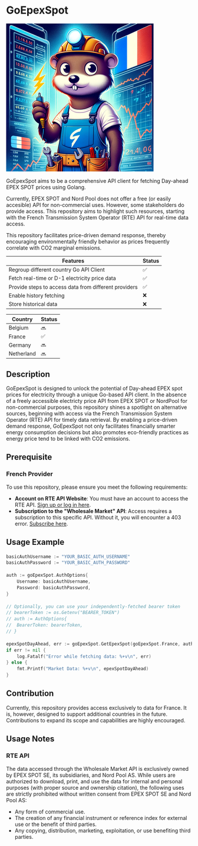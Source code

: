 
# GoEpexSpot


![alt text](static/logo400.png)

GoEpexSpot aims to be a comprehensive API client for fetching Day-ahead EPEX SPOT prices using Golang. 

Currently, EPEX SPOT and Nord Pool does not offer a free (or easily accesible) API for non-commercial uses.
However, some stakeholders do provide access. This repository aims to highlight such resources, starting with the French Transmission System Operator (RTE) API for real-time data access.

This repository facilitates price-driven demand response, thereby encouraging environmentally friendly behavior as prices frequently correlate with CO2 marginal emissions.



| Features                                              | Status      |
|-------------------------------------------------------|-------------|
| Regroup different country Go API Client               | ✅          |
| Fetch real-time or D-1 electricity price data         | ✅          |
| Provide steps to access data from different providers | ✅          |
| Enable history fetching                               | ❌          |
| Store historical data                                 | ❌          |


| Country              | Status      |
|----------------------|-------------|
| Belgium              | 🔜          |
| France               | ✅          |
| Germany              | 🔜          |
| Netherland           | 🔜          |




## Description

GoEpexSpot is designed to unlock the potential of Day-ahead EPEX spot prices for electricity through a unique Go-based API client. In the absence of a freely accessible electricty price API from EPEX SPOT or NordPool for non-commercial purposes, this repository shines a spotlight on alternative sources, beginning with access via the French Transmission System Operator (RTE) API for timely data retrieval. By enabling a price-driven demand response, GoEpexSpot not only facilitates financially smarter energy consumption decisions but also promotes eco-friendly practices as energy price tend to be linked with CO2 emissions.


## Prerequisite

### French Provider

To use this repository, please ensure you meet the following requirements:

- **Account on RTE API Website**: You must have an account to access the RTE API. [Sign up or log in here](https://data.rte-france.com).
- **Subscription to the "Wholesale Market" API**: Access requires a subscription to this specific API. Without it, you will encounter a 403 error. [Subscribe here](https://data.rte-france.com/catalog/-/api/market/Wholesale-Market/v2.0#).

## Usage Example

```go
basicAuthUsername := "YOUR_BASIC_AUTH_USERNAME"
basicAuthPassword := "YOUR_BASIC_AUTH_PASSWORD"

auth := goEpexSpot.AuthOptions{
	Username: basicAuthUsername,
	Password: basicAuthPassword,
}

// Optionally, you can use your independently-fetched bearer token
// bearerToken := os.Getenv("BEARER_TOKEN")
// auth := AuthOptions{
// 	BearerToken: bearerToken,
// }

epexSpotDayAhead, err := goEpexSpot.GetEpexSpot(goEpexSpot.France, auth)
if err != nil {
	log.Fatalf("Error while fetching data: %+v\n", err)
} else {
	fmt.Printf("Market Data: %+v\n", epexSpotDayAhead)
}
```

## Contribution

Currently, this repository provides access exclusively to data for France. It is, however, designed to support additional countries in the future. Contributions to expand its scope and capabilities are highly encouraged.

## Usage Notes

### RTE API

The data accessed through the Wholesale Market API is exclusively owned by EPEX SPOT SE, its subsidiaries, and Nord Pool AS. While users are authorized to download, print, and use the data for internal and personal purposes (with proper source and ownership citation), the following uses are strictly prohibited without written consent from EPEX SPOT SE and Nord Pool AS:

- Any form of commercial use.
- The creation of any financial instrument or reference index for external use or the benefit of third parties.
- Any copying, distribution, marketing, exploitation, or use benefiting third parties.